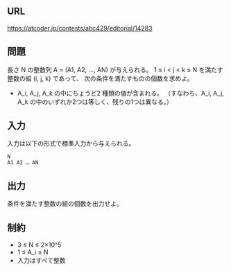 ## URL
https://atcoder.jp/contests/abc429/editorial/14283

## 問題

長さ N の整数列 A = (A1, A2, …, AN) が与えられる。
1 ≤ i < j < k ≤ N を満たす整数の組 (i, j, k) であって、
次の条件を満たすものの個数を求めよ。

- A_i, A_j, A_k の中にちょうど2 種類の値が含まれる。
  （すなわち、A_i, A_j, A_k の中のいずれか2つは等しく、残りの1つは異なる。）

## 入力

入力は以下の形式で標準入力から与えられる。
```
N
A1 A2 … AN
```

## 出力

条件を満たす整数の組の個数を出力せよ。

## 制約

- 3 ≤ N ≤ 2×10^5
- 1 ≤ A_i ≤ N
- 入力はすべて整数
